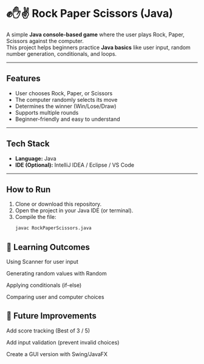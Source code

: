 # ✊✋✌ Rock Paper Scissors (Java)

A simple **Java console-based game** where the user plays Rock, Paper, Scissors against the computer.  
This project helps beginners practice **Java basics** like user input, random number generation, conditionals, and loops.

---

## Features
- User chooses Rock, Paper, or Scissors  
- The computer randomly selects its move  
- Determines the winner (Win/Lose/Draw)  
- Supports multiple rounds  
- Beginner-friendly and easy to understand  

---

## Tech Stack
- **Language:** Java  
- **IDE (Optional):** IntelliJ IDEA / Eclipse / VS Code  

---

## How to Run
1. Clone or download this repository.  
2. Open the project in your Java IDE (or terminal).  
3. Compile the file:  
   ```bash
   javac RockPaperScissors.java

## 🎯 Learning Outcomes

Using Scanner for user input

Generating random values with Random

Applying conditionals (if-else)

Comparing user and computer choices

## 📌 Future Improvements

Add score tracking (Best of 3 / 5)

Add input validation (prevent invalid choices)

Create a GUI version with Swing/JavaFX
